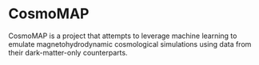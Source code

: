 # CosmoMAP
CosmoMAP is a project that attempts to leverage machine learning to emulate magnetohydrodynamic cosmological simulations using data from their dark-matter-only counterparts.
